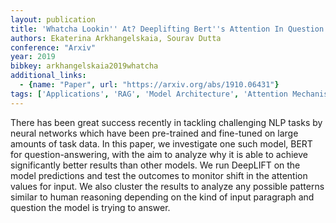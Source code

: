 ```yaml
---
layout: publication
title: 'Whatcha Lookin'' At? Deeplifting Bert''s Attention In Question Answering'
authors: Ekaterina Arkhangelskaia, Sourav Dutta
conference: "Arxiv"
year: 2019
bibkey: arkhangelskaia2019whatcha
additional_links:
  - {name: "Paper", url: "https://arxiv.org/abs/1910.06431"}
tags: ['Applications', 'RAG', 'Model Architecture', 'Attention Mechanism', 'BERT']
---
```

There has been great success recently in tackling challenging NLP tasks by
neural networks which have been pre-trained and fine-tuned on large amounts of
task data. In this paper, we investigate one such model, BERT for
question-answering, with the aim to analyze why it is able to achieve
significantly better results than other models. We run DeepLIFT on the model
predictions and test the outcomes to monitor shift in the attention values for
input. We also cluster the results to analyze any possible patterns similar to
human reasoning depending on the kind of input paragraph and question the model
is trying to answer.
